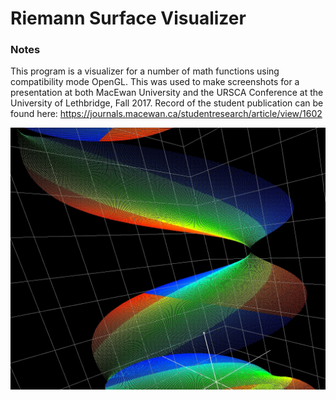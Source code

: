 # Riemann Surface Visualizer #

### Notes ###
This program is a visualizer for a number of math functions using compatibility mode OpenGL. This was used to make screenshots for a presentation at both MacEwan University and the URSCA Conference at the University of Lethbridge, Fall 2017. Record of the student publication can be found here: https://journals.macewan.ca/studentresearch/article/view/1602

![Alt text](sin(z)2.jpg?raw=true)
